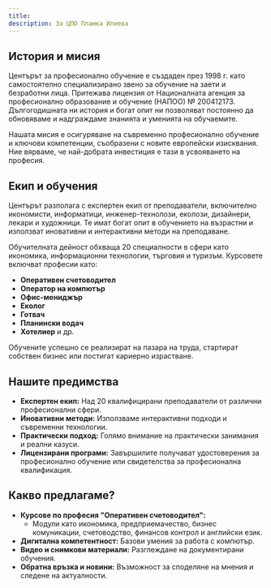 ```yaml
---
title:
description: За ЦПО Пламка Илиева
---
```

## История и мисия

Центърът за професионално обучение е създаден през 1998 г. като самостоятелно специализирано звено за обучение на заети и безработни лица. Притежава лицензия от Националната агенция за професионално образование и обучение (НАПОО) № 200412173. Дългогодишната ни история и богат опит ни позволяват постоянно да обновяваме и надграждаме знанията и уменията на обучаемите.

Нашата мисия е осигуряване на съвременно професионално обучение и ключови компетенции, съобразени с новите европейски изисквания. Ние вярваме, че най-добрата инвестиция е тази в усвояването на професия.

## Екип и обучения

Центърът разполага с експертен екип от преподаватели, включително икономисти, информатици, инженер-технолози, еколози, дизайнери, лекари и художници. Те имат богат опит в обучението на възрастни и използват иновативни и интерактивни методи на преподаване.

Обучителната дейност обхваща 20 специалности в сфери като икономика, информационни технологии, търговия и туризъм. Курсовете включват професии като:
- **Оперативен счетоводител**
- **Оператор на компютър**
- **Офис-мениджър**
- **Еколог**
- **Готвач**
- **Планински водач**
- **Хотелиер** и др.

Обучените успешно се реализират на пазара на труда, стартират собствен бизнес или постигат кариерно израстване.

## Нашите предимства

- **Експертен екип:** Над 20 квалифицирани преподаватели от различни професионални сфери.
- **Иновативни методи:** Използваме интерактивни подходи и съвременни технологии.
- **Практически подход:** Голямо внимание на практически занимания и реални казуси.
- **Лицензирани програми:** Завършилите получават удостоверения за професионално обучение или свидетелства за професионална квалификация.

## Какво предлагаме?

- **Курсове по професия "Оперативен счетоводител":**
  - Модули като икономика, предприемачество, бизнес комуникации, счетоводство, финансов контрол и английски език.
- **Дигитална компетентност:** Базови умения за работа с компютър.
- **Видео и снимкови материали:** Разглеждане на документирани обучения.
- **Обратна връзка и новини:** Възможност за споделяне на мнения и следене на актуалности.
